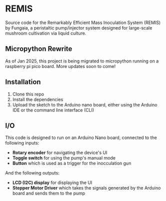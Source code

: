 # REMIS
Source code for the Remarkably Efficient Mass Inoculation System (REMIS) by Fungaia, a peristaltic pump/injector system designed for large-scale mushroom cultivation via liquid culture.

## Micropython Rewrite
As of Jan 2025, this project is being migrated to micropython running on a raspberry pi pico board. More updates soon to come!

## Installation
1. Clone this repo
2. Install the dependencies
3. Upload the sketch to the Arduino nano board, either using the Arduino IDE or the command line interface (CLI)

## I/O

This code is designed to run on an Arduino Nano board, connected to the following inputs:
- **Rotary encoder** for navigating the device's UI
- **Toggle switch** for using the pump's manual mode 
- **Button** which is used as a trigger for the inocculation gun 

And the following outputs:
- **LCD (I2C) display** for displaying the UI
- **Stepper Motor Driver** which takes the signals generated by the Arduino board and sends them to the pump
